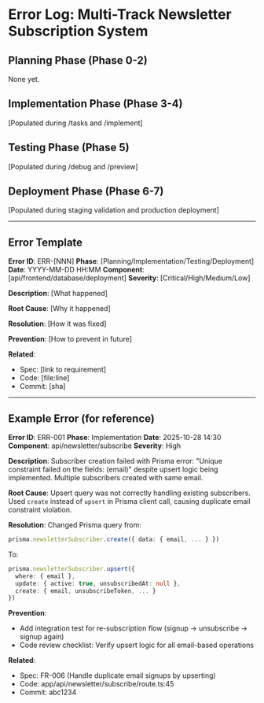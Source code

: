 # Error Log: Multi-Track Newsletter Subscription System

## Planning Phase (Phase 0-2)
None yet.

## Implementation Phase (Phase 3-4)
[Populated during /tasks and /implement]

## Testing Phase (Phase 5)
[Populated during /debug and /preview]

## Deployment Phase (Phase 6-7)
[Populated during staging validation and production deployment]

---

## Error Template

**Error ID**: ERR-[NNN]
**Phase**: [Planning/Implementation/Testing/Deployment]
**Date**: YYYY-MM-DD HH:MM
**Component**: [api/frontend/database/deployment]
**Severity**: [Critical/High/Medium/Low]

**Description**:
[What happened]

**Root Cause**:
[Why it happened]

**Resolution**:
[How it was fixed]

**Prevention**:
[How to prevent in future]

**Related**:
- Spec: [link to requirement]
- Code: [file:line]
- Commit: [sha]

---

## Example Error (for reference)

**Error ID**: ERR-001
**Phase**: Implementation
**Date**: 2025-10-28 14:30
**Component**: api/newsletter/subscribe
**Severity**: High

**Description**:
Subscriber creation failed with Prisma error: "Unique constraint failed on the fields: (email)"
despite upsert logic being implemented. Multiple subscribers created with same email.

**Root Cause**:
Upsert query was not correctly handling existing subscribers. Used `create` instead of `upsert`
in Prisma client call, causing duplicate email constraint violation.

**Resolution**:
Changed Prisma query from:
```typescript
prisma.newsletterSubscriber.create({ data: { email, ... } })
```
To:
```typescript
prisma.newsletterSubscriber.upsert({
  where: { email },
  update: { active: true, unsubscribedAt: null },
  create: { email, unsubscribeToken, ... }
})
```

**Prevention**:
- Add integration test for re-subscription flow (signup → unsubscribe → signup again)
- Code review checklist: Verify upsert logic for all email-based operations

**Related**:
- Spec: FR-006 (Handle duplicate email signups by upserting)
- Code: app/api/newsletter/subscribe/route.ts:45
- Commit: abc1234